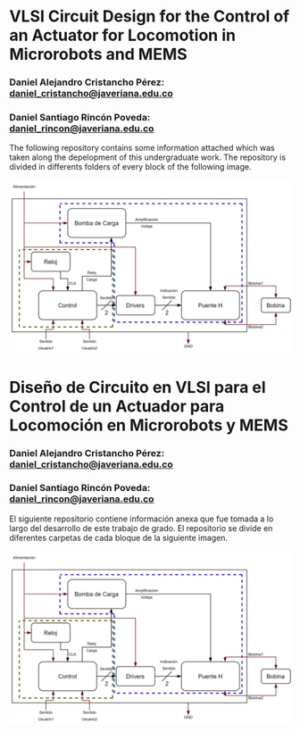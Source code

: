 # VLSI Circuit Design for the Control of an Actuator for Locomotion in Microrobots and MEMS

### Daniel Alejandro Cristancho Pérez: daniel_cristancho@javeriana.edu.co
### Daniel Santiago Rincón Poveda: daniel_rincon@javeriana.edu.co

The following repository contains some information attached which was taken along the depelopment of this undergraduate work. The repository is divided in differents folders of every block of the following image.

![BlockDiagram](https://raw.githubusercontent.com/falacod/codigos-trabajo-de-grado/main/DiagramaBloques-Definitivo.png)

# Diseño de Circuito en VLSI para el Control de un Actuador para Locomoción en Microrobots y MEMS

### Daniel Alejandro Cristancho Pérez: daniel_cristancho@javeriana.edu.co
### Daniel Santiago Rincón Poveda: daniel_rincon@javeriana.edu.co

El siguiente repositorio contiene información anexa que fue tomada a lo largo del desarrollo de este trabajo de grado. El repositorio se divide en diferentes carpetas de cada bloque de la siguiente imagen.

![DiagramaBloques](https://raw.githubusercontent.com/falacod/codigos-trabajo-de-grado/main/DiagramaBloques-Definitivo.png)
